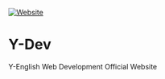 [![Website](https://img.shields.io/website-up-down-green-red/https/dev.y-english.org.svg)](https://dev.y-english.org/)

# Y-Dev
Y-English Web Development Official Website
